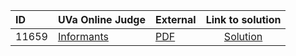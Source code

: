 | ID | UVa Online Judge | External | Link to solution |
|:---|:---|:---|:---:|
| 11659 | [Informants](https://onlinejudge.org/index.php?option=onlinejudge&Itemid=8&page=show_problem&problem=2706) | [PDF](https://onlinejudge.org/external/116/11659.pdf) | [Solution](https://github.com/versenyi98/programming-contests/tree/master/UVa%20Online%20Judge/11659%20-%20Informants)|
